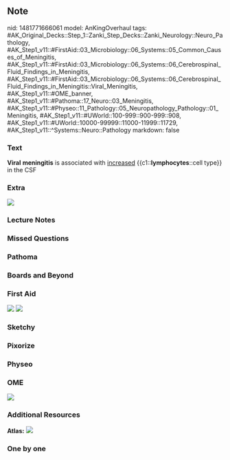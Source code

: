 ## Note
nid: 1481771666061
model: AnKingOverhaul
tags: #AK_Original_Decks::Step_1::Zanki_Step_Decks::Zanki_Neurology::Neuro_Pathology, #AK_Step1_v11::#FirstAid::03_Microbiology::06_Systems::05_Common_Causes_of_Meningitis, #AK_Step1_v11::#FirstAid::03_Microbiology::06_Systems::06_Cerebrospinal_Fluid_Findings_in_Meningitis, #AK_Step1_v11::#FirstAid::03_Microbiology::06_Systems::06_Cerebrospinal_Fluid_Findings_in_Meningitis::Viral_Meningitis, #AK_Step1_v11::#OME_banner, #AK_Step1_v11::#Pathoma::17_Neuro::03_Meningitis, #AK_Step1_v11::#Physeo::11_Pathology::05_Neuropathology_Pathology::01_Meningitis, #AK_Step1_v11::#UWorld::100-999::900-999::908, #AK_Step1_v11::#UWorld::10000-99999::11000-11999::11729, #AK_Step1_v11::^Systems::Neuro::Pathology
markdown: false

### Text
<div>
  <div>
    <div>
      <b>Viral</b> <b>meningitis</b> is associated with
      <u>increased</u> {{c1::<b>lymphocytes</b>::cell type}} in the
      CSF
    </div>
  </div>
</div>

### Extra
<img src="paste-381341556277398.jpg">

### Lecture Notes


### Missed Questions


### Pathoma


### Boards and Beyond


### First Aid
<img src="tmphKZs4p.png"> <img src="tmpYCEnu1.png">

### Sketchy


### Pixorize


### Physeo


### OME
<div class="ome-widget">
  <a href="https://onlinemeded.org?ref=anki"><img src=
  "_OME_AnkiFlashcards_General_3.png"></a>
</div>

### Additional Resources
<b>Atlas:</b> <img src="tmpyoN4Un.png">

### One by one

